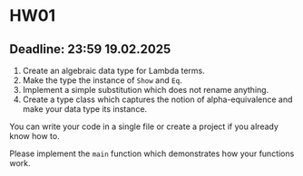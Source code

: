 # HW01 

## Deadline: 23:59 19.02.2025

1. Create  an algebraic data type for Lambda terms. 
2. Make the type the instance of `Show` and `Eq`.
3. Implement a simple substitution which does not rename anything.
4. Create a type class which captures the notion of alpha-equivalence and make your data type its instance. 

You can write your code in a single file or create a project if you already know how to. 

Please implement the `main` function which demonstrates how your functions work. 
